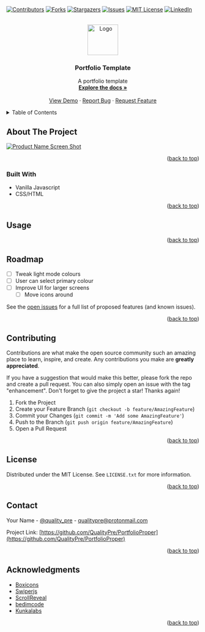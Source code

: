 <div id="top"></div>
<!--
*** Thanks for checking out the Best-README-Template. If you have a suggestion
*** that would make this better, please fork the repo and create a pull request
*** or simply open an issue with the tag "enhancement".
*** Don't forget to give the project a star!
*** Thanks again! Now go create something AMAZING! :D
-->

<!-- PROJECT SHIELDS -->
<!--
*** I'm using markdown "reference style" links for readability.
*** Reference links are enclosed in brackets [ ] instead of parentheses ( ).
*** See the bottom of this document for the declaration of the reference variables
*** for contributors-url, forks-url, etc. This is an optional, concise syntax you may use.
*** https://www.markdownguide.org/basic-syntax/#reference-style-links
-->

[![Contributors][contributors-shield]][contributors-url]
[![Forks][forks-shield]][forks-url]
[![Stargazers][stars-shield]][stars-url]
[![Issues][issues-shield]][issues-url]
[![MIT License][license-shield]][license-url]
[![LinkedIn][linkedin-shield]][linkedin-url]

<!-- PROJECT LOGO -->
<br />
<div align="center">
  <a href="https://github.com/QualityPre/PortfolioProper">
    <img src="images/logo.png" alt="Logo" width="80" height="80">
  </a>

<h3 align="center">Portfolio Template</h3>

  <p align="center">
    A portfolio template
    <br />
    <a href="https://github.com/QualityPre/PortfolioProper"><strong>Explore the docs »</strong></a>
    <br />
    <br />
    <a href="https://github.com/QualityPre/PortfolioProper">View Demo</a>
    ·
    <a href="https://github.com/QualityPre/PortfolioProper/issues">Report Bug</a>
    ·
    <a href="https://github.com/QualityPre/PortfolioProper/issues">Request Feature</a>
  </p>
</div>

<!-- TABLE OF CONTENTS -->
<details>
  <summary>Table of Contents</summary>
  <ol>
    <li>
      <a href="#about-the-project">About The Project</a>
      <ul>
        <li><a href="#built-with">Built With</a></li>
      </ul>
    </li>
    <li>
      <a href="#getting-started">Getting Started</a>
      <ul>
        <li><a href="#prerequisites">Prerequisites</a></li>
        <li><a href="#installation">Installation</a></li>
      </ul>
    </li>
    <li><a href="#usage">Usage</a></li>
    <li><a href="#roadmap">Roadmap</a></li>
    <li><a href="#contributing">Contributing</a></li>
    <li><a href="#license">License</a></li>
    <li><a href="#contact">Contact</a></li>
    <li><a href="#acknowledgments">Acknowledgments</a></li>
  </ol>
</details>

<!-- ABOUT THE PROJECT -->

## About The Project

[![Product Name Screen Shot][product-screenshot]](https://example.com)

<p align="right">(<a href="#top">back to top</a>)</p>

### Built With

- Vanilla Javascript
- CSS/HTML

<p align="right">(<a href="#top">back to top</a>)</p>

<!-- GETTING STARTED -->

<!-- USAGE EXAMPLES -->

## Usage

<p align="right">(<a href="#top">back to top</a>)</p>

<!-- ROADMAP -->

## Roadmap

- [ ] Tweak light mode colours
- [ ] User can select primary colour
- [ ] Improve UI for larger screens
  - [ ] Move icons around

See the [open issues](https://github.com/QualityPre/PortfolioProper/issues) for a full list of proposed features (and known issues).

<p align="right">(<a href="#top">back to top</a>)</p>

<!-- CONTRIBUTING -->

## Contributing

Contributions are what make the open source community such an amazing place to learn, inspire, and create. Any contributions you make are **greatly appreciated**.

If you have a suggestion that would make this better, please fork the repo and create a pull request. You can also simply open an issue with the tag "enhancement".
Don't forget to give the project a star! Thanks again!

1. Fork the Project
2. Create your Feature Branch (`git checkout -b feature/AmazingFeature`)
3. Commit your Changes (`git commit -m 'Add some AmazingFeature'`)
4. Push to the Branch (`git push origin feature/AmazingFeature`)
5. Open a Pull Request

<p align="right">(<a href="#top">back to top</a>)</p>

<!-- LICENSE -->

## License

Distributed under the MIT License. See `LICENSE.txt` for more information.

<p align="right">(<a href="#top">back to top</a>)</p>

<!-- CONTACT -->

## Contact

Your Name - [@quality_pre](https://twitter.com/quality_pre) - qualitypre@protonmail.com

Project Link: [https://github.com/QualityPre/PortfolioProper](https://github.com/QualityPre/PortfolioProper)

<p align="right">(<a href="#top">back to top</a>)</p>

<!-- ACKNOWLEDGMENTS -->

## Acknowledgments

- [Boxicons](https://boxicons.com/)
- [Swiperjs](<(https://swiperjs.com/)>)
- [ScrollReveal](https://scrollrevealjs.org)
- [bedimcode](https://github.com/bedimcode/responsive-watches-website)
- [Kunkalabs](https://www.kunkalabs.com/mixitup/)

<p align="right">(<a href="#top">back to top</a>)</p>

<!-- MARKDOWN LINKS & IMAGES -->
<!-- https://www.markdownguide.org/basic-syntax/#reference-style-links -->

[contributors-shield]: https://img.shields.io/github/contributors/QualityPre/PortfolioProper.svg?style=for-the-badge
[contributors-url]: https://github.com/QualityPre/PortfolioProper/graphs/contributors
[forks-shield]: https://img.shields.io/github/forks/QualityPre/PortfolioProper.svg?style=for-the-badge
[forks-url]: https://github.com/QualityPre/PortfolioProper/network/members
[stars-shield]: https://img.shields.io/github/stars/QualityPre/PortfolioProper.svg?style=for-the-badge
[stars-url]: https://github.com/QualityPre/PortfolioProper/stargazers
[issues-shield]: https://img.shields.io/github/issues/QualityPre/PortfolioProper.svg?style=for-the-badge
[issues-url]: https://github.com/QualityPre/PortfolioProper/issues
[license-shield]: https://img.shields.io/github/license/QualityPre/PortfolioProper.svg?style=for-the-badge
[license-url]: https://github.com/QualityPre/PortfolioProper/blob/master/LICENSE.txt
[linkedin-shield]: https://img.shields.io/badge/-LinkedIn-black.svg?style=for-the-badge&logo=linkedin&colorB=555
[linkedin-url]: https://linkedin.com/in/qualitypre
[product-screenshot]: images/screenshot.png
